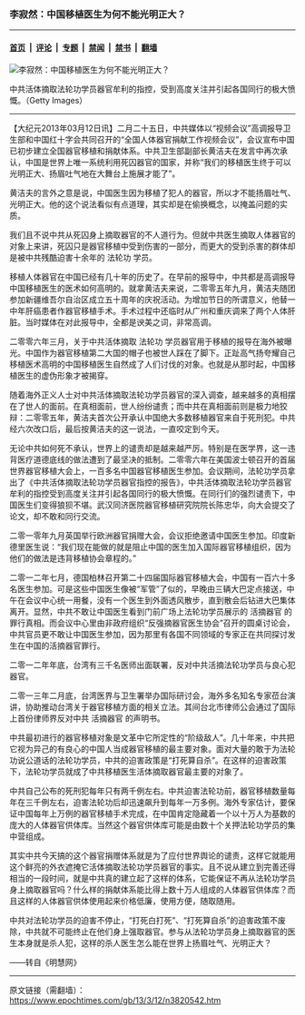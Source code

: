 ### 李寂然：中国移植医生为何不能光明正大？

---

#### [首页](../../../..?n3820542) &nbsp;|&nbsp; [评论](../../../../../epoch-comment?n3820542) &nbsp;|&nbsp; [专题](../../../../../epoch-special?n3820542) &nbsp;|&nbsp; [禁闻](../../../../../epoch-news?n3820542) &nbsp;|&nbsp; [禁书](../../../../../books?n3820542) &nbsp;|&nbsp; [翻墙](https://github.com/gfw-breaker/nogfw/blob/master/README.md?n3820542)


<div><img alt="李寂然：中国移植医生为何不能光明正大？" class="attachment-djy_600_400 size-djy_600_400 wp-post-image" src="https://i.epochtimes.com/assets/uploads/2013/03/1303121153341497.jpeg"/>
<div class="caption">
 <p>
  中共活体摘取法轮功学员器官牟利的指控，受到高度关注并引起各国同行的极大愤慨。（Getty Images）
 </p>
</div></div><hr/><div class="post_content" id="artbody" itemprop="articleBody">
 <!-- article content begin -->
 <p>
  【大纪元2013年03月12日讯】二月二十五日，中共媒体以“视频会议”高调报导卫生部和中国红十字会共同召开的“全国人体器官捐献工作视频会议”，会议宣布中国已初步建立全国器官移植和捐献体系。中共卫生部副部长黄洁夫在发言中再次承认，中国是世界上唯一系统利用死囚器官的国家，并称“我们的移植医生终于可以光明正大、扬眉吐气地在大舞台上施展才能了”。
 </p>
 <p>
  黄洁夫的言外之意是说，中国医生因为移植了犯人的器官，所以才不能扬眉吐气、光明正大。他的这个说法看似有点道理，其实却是在偷换概念，以掩盖问题的实质。
 </p>
 <p>
  我们且不说中共从死囚身上摘取器官的不人道行为。但就中共医生摘取人体器官的对象上来讲，死囚只是器官移植中受到伤害的一部分，而更大的受到杀害的群体却是被中共残酷迫害十余年的
  <ok href="https://www.epochtimes.com/gb/tag/%E6%B3%95%E8%BD%AE%E5%8A%9F.html">
   法轮功
  </ok>
  学员。
 </p>
 <p>
  移植人体器官在中国已经有几十年的历史了。在早前的报导中，中共都是高调报导中国移植医生的医术如何高明的。就拿黄洁夫来说，二零零五年九月，黄洁夫随团参加新疆维吾尔自治区成立五十周年的庆祝活动。为增加节日的所谓意义，他替一中年肝癌患者作器官移植手术。手术过程中还临时从广州和重庆调来了两个人体肝脏。当时媒体在对此报导中，全都是谀美之词，非常高调。
 </p>
 <p>
  二零零六年三月，关于中共活体摘取
  <ok href="https://www.epochtimes.com/gb/tag/%E6%B3%95%E8%BD%AE%E5%8A%9F.html">
   法轮功
  </ok>
  学员器官用于移植的报导在海外被曝光。中国作为器官移植第二大国的帽子也被世人踩在了脚下。正趾高气扬夸耀自己移植医术高明的中国移植医生自然成了人们讨伐的对象。也就是从那时起，中国移植医生的虚伪形象才被揭穿。
 </p>
 <p>
  随着海外正义人士对中共活体摘取法轮功学员器官的深入调查，越来越多的真相摆在了世人的面前。在真相面前，世人纷纷谴责；而中共在真相面前则是极力地狡辩：二零零五年，黄洁夫首次公开承认中国绝大多数移植器官来自于死刑犯。中共经六次改口后，最后按黄洁夫的这一说法，一直咬定到今天。
 </p>
 <p>
  无论中共如何死不承认，世界上的谴责却是越来越严厉。特别是在医学界，这一违背医疗道德底线的做法遭到了最坚决的抵制。二零零六年在美国波士顿召开的首届世界器官移植大会上，一百多名中国器官移植医生参加。会议期间，法轮功学员拿出了《中共活体摘取法轮功学员器官指控的报告》，中共活体摘取法轮功学员器官牟利的指控受到高度关注并引起各国同行的极大愤慨。在同行们的强烈谴责下，中国医生们变得狼狈不堪。武汉同济医院器官移植研究院院长陈忠华，向大会提交了论文，却不敢和同行交流。
 </p>
 <p>
  二零一零年九月英国举行欧洲器官捐赠大会，会议拒绝邀请中国医生参加。印度新德里医生说：“我们现在能做的就是阻止中国的医生加入国际器官移植组织，因为他们的做法是违背移植协会章程的。”
 </p>
 <p>
  二零一二年七月，德国柏林召开第二十四届国际器官移植大会，中国有一百六十多名医生参加。可是这些中国医生像被“军管”了似的，早晚由三辆大巴定点接送，中午在会议中心统一用餐，没有一个医生到外面透风散步，直到散会后钻进大巴集体离开。显然，中共不敢让中国医生看到门前广场上法轮功学员展示的
  <ok href="https://www.epochtimes.com/gb/tag/%E6%B4%BB%E6%91%98%E5%99%A8%E5%AE%98.html">
   活摘器官
  </ok>
  的罪行真相。而会议中心里由非政府组织“反强摘器官医生协会”召开的圆桌讨论会，中共官员更不敢让中国医生参加，因为那里有各国不同领域的专家正在共同探讨发生在中国的活摘器官罪行。
 </p>
 <p>
  二零一二年年底，台湾有三千名医师出面联署，反对中共活摘法轮功学员与良心犯器官。
 </p>
 <p>
  二零一三年二月底，台湾医界与卫生署举办国际研讨会，海外多名知名专家莅台演讲，协助推动台湾关于器官移植方面的相关立法。其间台北市律师公会通过了国际上首份律师界反对中共
  <ok href="https://www.epochtimes.com/gb/tag/%E6%B4%BB%E6%91%98%E5%99%A8%E5%AE%98.html">
   活摘器官
  </ok>
  的声明书。
 </p>
 <p>
  中共最初进行的器官移植对象是文革中它所定性的“阶级敌人”。几十年来，中共把它视为异己的有良心的中国人当成器官移植的最主要对象。面对大量的敢于为法轮功说公道话的法轮功学员，中共的迫害政策是“打死算自杀”。在这样的迫害政策下，法轮功学员就成了中共移植医生活体摘取器官最主要的对象了。
 </p>
 <p>
  中共自己公布的死刑犯每年只有两千例左右。中共迫害法轮功前，器官移植数量每年在三千例左右，迫害法轮功后却迅速飙升到每年一万多例。海外专家估计，要保证中国每年上万例的器官移植手术完成，在中国肯定隐藏着一个以十万人为基数的庞大的人体器官供体库。当然这个器官供体库可能是由数十个关押法轮功学员的集中营组成。
 </p>
 <p>
  其实中共今天搞的这个器官捐赠体系就是为了应付世界舆论的谴责，这样它就能用这个鲜亮的外衣遮掩它活体摘取法轮功学员器官的事实。且不说从建立到完善还得相当的一段时间，就是中共真的建立起了这样的体系，它能保证不再从法轮功学员身上摘取器官吗？什么样的捐献体系能比得上数十万人组成的人体器官供体库？而且这样的人体器官供体使用起来价格低廉，使用方便，随取随用。
 </p>
 <p>
  中共对法轮功学员的迫害不停止，“打死白打死”、“打死算自杀”的迫害政策不废除，中共就不可能终止在他们身上强取器官。参与从法轮功学员身上摘取器官的医生本身就是杀人犯，这样的杀人医生怎么能在世界上扬眉吐气、光明正大？
 </p>
 <p>
  ——转自《明慧网》
 </p>
 <p>
  <!-- article content end -->
  <div id="below_article_ad">
  </div>
 </p>
</div>


---

原文链接（需翻墙）：https://www.epochtimes.com/gb/13/3/12/n3820542.htm